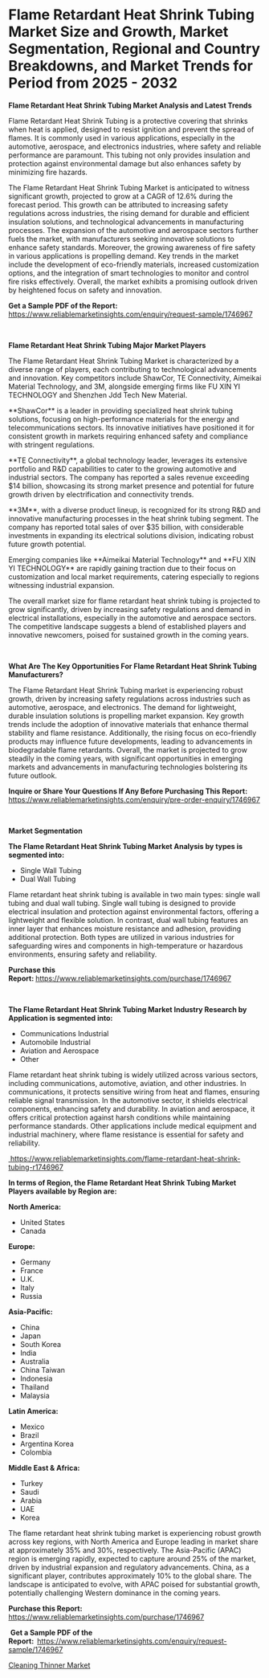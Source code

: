 <p><h1>Flame Retardant Heat Shrink Tubing Market Size and Growth, Market Segmentation, Regional and Country Breakdowns, and Market Trends for Period from 2025 -  2032</h1></p><p><strong>Flame Retardant Heat Shrink Tubing Market Analysis and Latest Trends</strong></p>
<p><p>Flame Retardant Heat Shrink Tubing is a protective covering that shrinks when heat is applied, designed to resist ignition and prevent the spread of flames. It is commonly used in various applications, especially in the automotive, aerospace, and electronics industries, where safety and reliable performance are paramount. This tubing not only provides insulation and protection against environmental damage but also enhances safety by minimizing fire hazards.</p><p>The Flame Retardant Heat Shrink Tubing Market is anticipated to witness significant growth, projected to grow at a CAGR of 12.6% during the forecast period. This growth can be attributed to increasing safety regulations across industries, the rising demand for durable and efficient insulation solutions, and technological advancements in manufacturing processes. The expansion of the automotive and aerospace sectors further fuels the market, with manufacturers seeking innovative solutions to enhance safety standards. Moreover, the growing awareness of fire safety in various applications is propelling demand. Key trends in the market include the development of eco-friendly materials, increased customization options, and the integration of smart technologies to monitor and control fire risks effectively. Overall, the market exhibits a promising outlook driven by heightened focus on safety and innovation.</p></p>
<p><strong>Get a Sample PDF of the Report:&nbsp;</strong> <a href="https://www.reliablemarketinsights.com/enquiry/request-sample/1746967?utm_campaign=3361&utm_medium=2&utm_source=Github&utm_content=ia&utm_term=01042025&utm_id=flame-retardant-heat-shrink-tubing">https://www.reliablemarketinsights.com/enquiry/request-sample/1746967</a></p>
<p>&nbsp;</p>
<p><strong>Flame Retardant Heat Shrink Tubing Major Market Players</strong></p>
<p><p>The Flame Retardant Heat Shrink Tubing Market is characterized by a diverse range of players, each contributing to technological advancements and innovation. Key competitors include ShawCor, TE Connectivity, Aimeikai Material Technology, and 3M, alongside emerging firms like FU XIN YI TECHNOLOGY and Shenzhen Jdd Tech New Material.</p><p>**ShawCor** is a leader in providing specialized heat shrink tubing solutions, focusing on high-performance materials for the energy and telecommunications sectors. Its innovative initiatives have positioned it for consistent growth in markets requiring enhanced safety and compliance with stringent regulations.</p><p>**TE Connectivity**, a global technology leader, leverages its extensive portfolio and R&D capabilities to cater to the growing automotive and industrial sectors. The company has reported a sales revenue exceeding $14 billion, showcasing its strong market presence and potential for future growth driven by electrification and connectivity trends.</p><p>**3M**, with a diverse product lineup, is recognized for its strong R&D and innovative manufacturing processes in the heat shrink tubing segment. The company has reported total sales of over $35 billion, with considerable investments in expanding its electrical solutions division, indicating robust future growth potential.</p><p>Emerging companies like **Aimeikai Material Technology** and **FU XIN YI TECHNOLOGY** are rapidly gaining traction due to their focus on customization and local market requirements, catering especially to regions witnessing industrial expansion.</p><p>The overall market size for flame retardant heat shrink tubing is projected to grow significantly, driven by increasing safety regulations and demand in electrical installations, especially in the automotive and aerospace sectors. The competitive landscape suggests a blend of established players and innovative newcomers, poised for sustained growth in the coming years.</p></p>
<p>&nbsp;</p>
<p><strong>What Are The Key Opportunities For Flame Retardant Heat Shrink Tubing Manufacturers?</strong></p>
<p><p>The Flame Retardant Heat Shrink Tubing market is experiencing robust growth, driven by increasing safety regulations across industries such as automotive, aerospace, and electronics. The demand for lightweight, durable insulation solutions is propelling market expansion. Key growth trends include the adoption of innovative materials that enhance thermal stability and flame resistance. Additionally, the rising focus on eco-friendly products may influence future developments, leading to advancements in biodegradable flame retardants. Overall, the market is projected to grow steadily in the coming years, with significant opportunities in emerging markets and advancements in manufacturing technologies bolstering its future outlook.</p></p>
<p><strong>Inquire or Share Your Questions If Any Before Purchasing This Report:</strong> <a href="https://www.reliablemarketinsights.com/enquiry/pre-order-enquiry/1746967?utm_campaign=3361&utm_medium=2&utm_source=Github&utm_content=ia&utm_term=01042025&utm_id=flame-retardant-heat-shrink-tubing">https://www.reliablemarketinsights.com/enquiry/pre-order-enquiry/1746967</a></p>
<p>&nbsp;</p>
<p><strong>Market Segmentation</strong></p>
<p><strong>The Flame Retardant Heat Shrink Tubing Market Analysis by types is segmented into:</strong></p>
<p><ul><li>Single Wall Tubing</li><li>Dual Wall Tubing</li></ul></p>
<p><p>Flame retardant heat shrink tubing is available in two main types: single wall tubing and dual wall tubing. Single wall tubing is designed to provide electrical insulation and protection against environmental factors, offering a lightweight and flexible solution. In contrast, dual wall tubing features an inner layer that enhances moisture resistance and adhesion, providing additional protection. Both types are utilized in various industries for safeguarding wires and components in high-temperature or hazardous environments, ensuring safety and reliability.</p></p>
<p><strong>Purchase this Report:&nbsp;</strong><a href="https://www.reliablemarketinsights.com/purchase/1746967?utm_campaign=3361&utm_medium=2&utm_source=Github&utm_content=ia&utm_term=01042025&utm_id=flame-retardant-heat-shrink-tubing">https://www.reliablemarketinsights.com/purchase/1746967</a></p>
<p>&nbsp;</p>
<p><strong>The Flame Retardant Heat Shrink Tubing Market Industry Research by Application is segmented into:</strong></p>
<p><ul><li>Communications Industrial</li><li>Automobile Industrial</li><li>Aviation and Aerospace</li><li>Other</li></ul></p>
<p><p>Flame retardant heat shrink tubing is widely utilized across various sectors, including communications, automotive, aviation, and other industries. In communications, it protects sensitive wiring from heat and flames, ensuring reliable signal transmission. In the automotive sector, it shields electrical components, enhancing safety and durability. In aviation and aerospace, it offers critical protection against harsh conditions while maintaining performance standards. Other applications include medical equipment and industrial machinery, where flame resistance is essential for safety and reliability.</p></p>
<p><a href="https://www.reliablemarketinsights.com/flame-retardant-heat-shrink-tubing-r1746967?utm_campaign=3361&utm_medium=2&utm_source=Github&utm_content=ia&utm_term=01042025&utm_id=flame-retardant-heat-shrink-tubing">&nbsp;https://www.reliablemarketinsights.com/flame-retardant-heat-shrink-tubing-r1746967</a></p>
<p><strong>In terms of Region, the Flame Retardant Heat Shrink Tubing Market Players available by Region are:</strong></p>
<p>
    <p> <strong> North America: </strong>
        <ul>
            <li>United States</li>
            <li>Canada</li>
        </ul>
        </p> 
    <p> <strong> Europe: </strong>
        <ul>
            <li>Germany</li>
            <li>France</li>
            <li>U.K.</li>
            <li>Italy</li>
            <li>Russia</li>
        </ul>
        </p> 
    <p> <strong> Asia-Pacific: </strong>
        <ul>
            <li>China</li>
            <li>Japan</li>
            <li>South Korea</li>
            <li>India</li>
            <li>Australia</li>
            <li>China Taiwan</li>
            <li>Indonesia</li>
            <li>Thailand</li>
            <li>Malaysia</li>
        </ul>
        </p> 
    <p> <strong> Latin America: </strong>
        <ul>
            <li>Mexico</li>
            <li>Brazil</li>
            <li>Argentina Korea</li>
            <li>Colombia</li>
        </ul>
        </p> 
    <p> <strong> Middle East & Africa: </strong>
        <ul>
            <li>Turkey</li>
            <li>Saudi</li>
            <li>Arabia</li>
            <li>UAE</li>
            <li>Korea</li>
        </ul>
    </p>
    </p>
<p><p>The flame retardant heat shrink tubing market is experiencing robust growth across key regions, with North America and Europe leading in market share at approximately 35% and 30%, respectively. The Asia-Pacific (APAC) region is emerging rapidly, expected to capture around 25% of the market, driven by industrial expansion and regulatory advancements. China, as a significant player, contributes approximately 10% to the global share. The landscape is anticipated to evolve, with APAC poised for substantial growth, potentially challenging Western dominance in the coming years.</p></p>
<p><strong>Purchase this Report: </strong><a href="https://www.reliablemarketinsights.com/purchase/1746967?utm_campaign=3361&utm_medium=2&utm_source=Github&utm_content=ia&utm_term=01042025&utm_id=flame-retardant-heat-shrink-tubing">https://www.reliablemarketinsights.com/purchase/1746967</a></p>
<p>&nbsp;<strong>Get a Sample PDF of the Report:&nbsp;&nbsp;</strong><a href="https://www.reliablemarketinsights.com/enquiry/request-sample/1746967?utm_campaign=3361&utm_medium=2&utm_source=Github&utm_content=ia&utm_term=01042025&utm_id=flame-retardant-heat-shrink-tubing">https://www.reliablemarketinsights.com/enquiry/request-sample/1746967</a></p>
<p><strong></strong></p>
<p><p><a href="https://github.com/shafriusizi/Market-Research-Report-List-1/blob/main/cleaning-thinner-market.md?utm_campaign=3361&utm_medium=2&utm_source=Github&utm_content=ia&utm_term=01042025&utm_id=flame-retardant-heat-shrink-tubing">Cleaning Thinner Market</a></p></p>